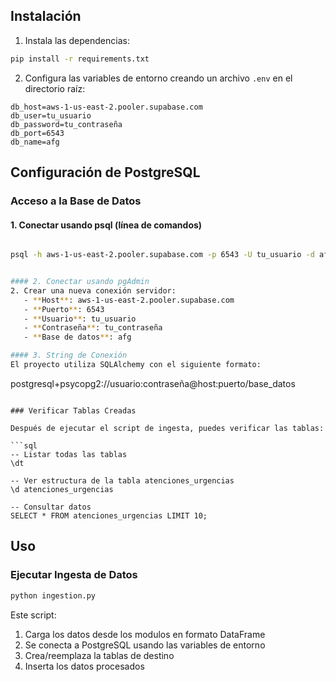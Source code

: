 
## Instalación

1. Instala las dependencias:
```bash
pip install -r requirements.txt
```

2. Configura las variables de entorno creando un archivo `.env` en el directorio raíz:
```env
db_host=aws-1-us-east-2.pooler.supabase.com
db_user=tu_usuario
db_password=tu_contraseña
db_port=6543
db_name=afg
```

## Configuración de PostgreSQL

### Acceso a la Base de Datos

#### 1. Conectar usando psql (línea de comandos)
```bash

psql -h aws-1-us-east-2.pooler.supabase.com -p 6543 -U tu_usuario -d afg


#### 2. Conectar usando pgAdmin
2. Crear una nueva conexión servidor:
   - **Host**: aws-1-us-east-2.pooler.supabase.com
   - **Puerto**: 6543
   - **Usuario**: tu_usuario
   - **Contraseña**: tu_contraseña
   - **Base de datos**: afg

#### 3. String de Conexión
El proyecto utiliza SQLAlchemy con el siguiente formato:
```
postgresql+psycopg2://usuario:contraseña@host:puerto/base_datos
```

### Verificar Tablas Creadas

Después de ejecutar el script de ingesta, puedes verificar las tablas:

```sql
-- Listar todas las tablas
\dt

-- Ver estructura de la tabla atenciones_urgencias
\d atenciones_urgencias

-- Consultar datos
SELECT * FROM atenciones_urgencias LIMIT 10;
```

## Uso

### Ejecutar Ingesta de Datos

```bash
python ingestion.py
```

Este script:
1. Carga los datos desde los modulos en formato DataFrame
2. Se conecta a PostgreSQL usando las variables de entorno
3. Crea/reemplaza la tablas de destino
4. Inserta los datos procesados

